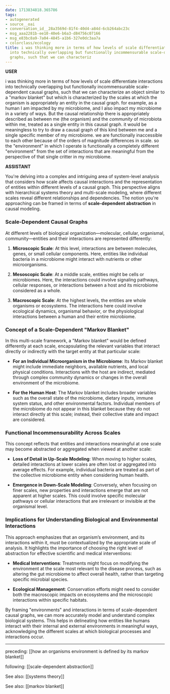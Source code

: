 ```yaml
---
date: 1713834818.365786
tags:
- autogenerated
- source__oai
- conversation_id__28a3569d-81f4-40d4-a84d-6cb264abc23c
- msg_aaa2281b-ee10-40e6-b6a3-d84756c07166
- msg_e83bc8a9-7a04-4845-a1b6-327e0dc3aa7a
- colorclass/ecology
title: i was thinking more in terms of how levels of scale differentiate interactions
  into technically overlapping but functionally incommensurable scale-dependent causal
  graphs, such that we can characteriz
---
```


**USER**

i was thinking more in terms of how levels of scale differentiate interactions into technically overlapping but functionally incommensurable scale-dependent causal graphs, such that we can characterize an object similar to a "markov blanket" but which is characterized by the scales at which the organism is appropriately an entity in the causal graph. for example, as a human I am impacted by my microbiome, and I also impact my microbiome in a variety of ways. But the causal relationship there is appropriately described as between me (the organism) and the *community* of microbiota within me, treated as a single entity in this causal graph. it would be meaningless to try to draw a causal graph of this kind between me and a single specific member of my microbiome. we are functionally inaccessible to each other because of the orders of magnitude differences in scale. so the "environment" in which I operate is functionally a completely different "environment" from the set of interactions that are meaningful from the perspective of that single critter in my microbiome.


**ASSISTANT**

You're delving into a complex and intriguing area of system-level analysis that considers how scale affects causal interactions and the representation of entities within different levels of a causal graph. This perspective aligns with hierarchical systems theory and multi-scale modeling, where different scales reveal different relationships and dependencies. The notion you're approaching can be framed in terms of **scale-dependent abstraction** in causal modeling.

### Scale-Dependent Causal Graphs

At different levels of biological organization—molecular, cellular, organismal, community—entities and their interactions are represented differently:

1. **Microscopic Scale**: At this level, interactions are between molecules, genes, or small cellular components. Here, entities like individual bacteria in a microbiome might interact with nutrients or other microorganisms.

2. **Mesoscopic Scale**: At a middle scale, entities might be cells or microbiomes. Here, the interactions could involve signaling pathways, cellular responses, or interactions between a host and its microbiome considered as a whole.

3. **Macroscopic Scale**: At the highest levels, the entities are whole organisms or ecosystems. The interactions here could involve ecological dynamics, organismal behavior, or the physiological interactions between a human and their entire microbiome.

### Concept of a Scale-Dependent "Markov Blanket"

In this multi-scale framework, a "Markov blanket" would be defined differently at each scale, encapsulating the relevant variables that interact directly or indirectly with the target entity at that particular scale:

- **For an Individual Microorganism in the Microbiome**: Its Markov blanket might include immediate neighbors, available nutrients, and local physical conditions. Interactions with the host are indirect, mediated through complex community dynamics or changes in the overall environment of the microbiome.

- **For the Human Host**: The Markov blanket includes broader variables such as the overall state of the microbiome, dietary inputs, immune system status, and other environmental factors. Individual members of the microbiome do not appear in this blanket because they do not interact directly at this scale; instead, their collective state and impact are considered.

### Functional Incommensurability Across Scales

This concept reflects that entities and interactions meaningful at one scale may become abstracted or aggregated when viewed at another scale:

- **Loss of Detail in Up-Scale Modeling**: When moving to higher scales, detailed interactions at lower scales are often lost or aggregated into average effects. For example, individual bacteria are treated as part of the collective microbiome entity when considering human health.

- **Emergence in Down-Scale Modeling**: Conversely, when focusing on finer scales, new properties and interactions emerge that are not apparent at higher scales. This could involve specific molecular pathways or cellular interactions that are irrelevant or invisible at the organismal level.

### Implications for Understanding Biological and Environmental Interactions

This approach emphasizes that an organism’s environment, and its interactions within it, must be contextualized by the appropriate scale of analysis. It highlights the importance of choosing the right level of abstraction for effective scientific and medical interventions:

- **Medical Interventions**: Treatments might focus on modifying the environment at the scale most relevant to the disease process, such as altering the gut microbiome to affect overall health, rather than targeting specific microbial species.

- **Ecological Management**: Conservation efforts might need to consider both the macroscopic impacts on ecosystems and the microscopic interactions within specific habitats.

By framing "environments" and interactions in terms of scale-dependent causal graphs, we can more accurately model and understand complex biological systems. This helps in delineating how entities like humans interact with their internal and external environments in meaningful ways, acknowledging the different scales at which biological processes and interactions occur.


---

preceding: [[how an organisms environment is defined by its markov blanket]]  


following: [[scale-dependent abstraction]]

See also: [[systems theory]]


See also: [[markov blanket]]